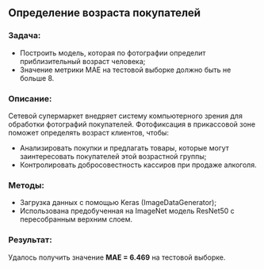 ## Определение возраста покупателей
### Задача:
* Построить модель, которая по фотографии определит приблизительный возраст человека;
* Значение метрики MAE на тестовой выборке должно быть не больше 8.

### Описание:
Сетевой супермаркет внедряет систему компьютерного зрения для обработки фотографий покупателей. Фотофиксация в прикассовой зоне поможет определять возраст клиентов, чтобы:
* Анализировать покупки и предлагать товары, которые могут заинтересовать покупателей этой возрастной группы;
* Контролировать добросовестность кассиров при продаже алкоголя.

### Методы:
* Загрузка данных с помощью Keras (ImageDataGenerator);
* Использована предобученная на ImageNet модель ResNet50 с пересобранным верхним слоем.

### Результат:
Удалось получить значение <b>MAE = 6.469</b> на тестовой выборке.
